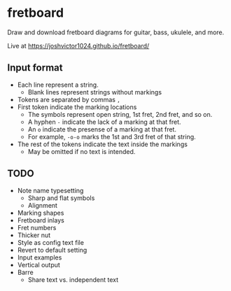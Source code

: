 # fretboard

Draw and download fretboard diagrams for guitar, bass, ukulele, and more.

Live at https://joshvictor1024.github.io/fretboard/

## Input format

- Each line represent a string.
  - Blank lines represent strings without markings
- Tokens are separated by commas `,`
- First token indicate the marking locations
  - The symbols represent open string, 1st fret, 2nd fret, and so on.
  - A hyphen `-` indicate the lack of a marking at that fret.
  - An `o` indicate the presense of a marking at that fret.
  - For example, `-o-o` marks the 1st and 3rd fret of that string.
- The rest of the tokens indicate the text inside the markings
  - May be omitted if no text is intended.

## TODO

- Note name typesetting
  - Sharp and flat symbols
  - Alignment
- Marking shapes
- Fretboard inlays
- Fret numbers
- Thicker nut
- Style as config text file
- Revert to default setting
- Input examples
- Vertical output
- Barre
  - Share text vs. independent text
